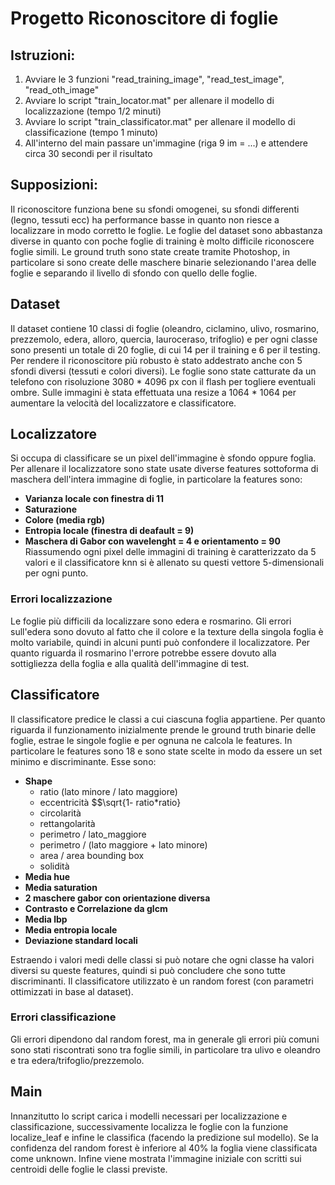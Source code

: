 # Progetto Riconoscitore di foglie
## Istruzioni:
1. Avviare le 3 funzioni "read_training_image", "read_test_image", "read_oth_image"
2. Avviare lo script "train_locator.mat" per allenare il modello di localizzazione (tempo 1/2 minuti)
3. Avviare lo script "train_classificator.mat" per allenare il modello di classificazione (tempo 1 minuto)
4. All'interno del main passare un'immagine (riga 9 im = ...) e attendere circa 30 secondi per il risultato

## Supposizioni:
Il riconoscitore funziona bene su sfondi omogenei, su sfondi differenti (legno, tessuti ecc) ha performance basse in quanto non riesce a localizzare in modo corretto le foglie.
Le foglie del dataset sono abbastanza diverse in quanto con poche foglie di training è molto difficile riconoscere foglie simili.
Le ground truth sono state create tramite Photoshop, in particolare si sono create delle maschere binarie selezionando l'area delle foglie e separando il livello di sfondo con quello delle foglie.

## Dataset
Il dataset contiene 10 classi di foglie (oleandro, ciclamino, ulivo, rosmarino, prezzemolo, edera, alloro, quercia, lauroceraso, trifoglio) e per ogni classe sono presenti un totale di 20 foglie, di cui 14 per il training e 6 per il testing.
Per rendere il riconoscitore più robusto è stato addestrato anche con 5 sfondi diversi (tessuti e colori diversi).
Le foglie sono state catturate da un telefono con risoluzione 3080 * 4096 px con il flash per togliere eventuali ombre.
Sulle immagini è stata effettuata una resize a 1064 * 1064 per aumentare la velocità del localizzatore e classificatore.

## Localizzatore
Si occupa di classificare se un pixel dell'immagine è sfondo oppure foglia.
Per allenare il localizzatore sono state usate diverse features sottoforma di maschera dell'intera immagine di foglie, in particolare la features sono:
* **Varianza locale con finestra di 11**
* **Saturazione**
* **Colore (media rgb)** 
* **Entropia locale (finestra di deafault = 9)**
* **Maschera di Gabor con wavelenght = 4 e orientamento = 90**
Riassumendo ogni pixel delle immagini di training è caratterizzato da 5 valori e il classificatore knn si è allenato su questi vettore 5-dimensionali per ogni punto.

### Errori localizzazione
Le foglie più difficili da localizzare sono edera e rosmarino.
Gli errori sull'edera sono dovuto al fatto che il colore e la texture della singola foglia è molto variabile, quindi in alcuni punti
può confondere il localizzatore. Per quanto riguarda il rosmarino l'errore potrebbe essere dovuto alla sottigliezza della foglia e 
alla qualità dell'immagine di test.

## Classificatore
Il classificatore predice le classi a cui ciascuna foglia appartiene. Per quanto riguarda il funzionamento inizialmente prende le 
ground truth binarie delle foglie, estrae le singole foglie e per ognuna ne calcola le features.
In particolare le features sono 18 e sono state scelte in modo da essere un set minimo e discriminante. Esse sono:
* **Shape**
    - ratio (lato minore / lato maggiore)
    - eccentricità $$\sqrt{1- ratio*ratio}
    - circolarità
    - rettangolarità
    - perimetro / lato_maggiore
    - perimetro / (lato maggiore + lato minore)
    - area / area bounding box
    - solidità
* **Media hue**
* **Media saturation**
* **2 maschere gabor con orientazione diversa**
* **Contrasto e Correlazione da glcm**
* **Media lbp**
* **Media entropia locale**
* **Deviazione standard locali**

Estraendo i valori medi delle classi si può notare che ogni classe ha valori diversi su queste features, quindi si può concludere che sono tutte discriminanti.
Il classificatore utilizzato è un random forest (con parametri ottimizzati in base al dataset).

### Errori classificazione
Gli errori dipendono dal random forest, ma in generale gli errori più comuni sono stati riscontrati sono tra foglie simili, in particolare tra ulivo e oleandro e tra edera/trifoglio/prezzemolo.

## Main
Innanzitutto lo script carica i modelli necessari per localizzazione e classificazione, successivamente localizza le foglie con la funzione localize_leaf e infine le classifica (facendo la predizione sul modello). Se la confidenza del random forest è inferiore al 40% la foglia viene classificata come unknown. Infine viene mostrata l'immagine iniziale con scritti sui centroidi delle foglie le classi previste.




